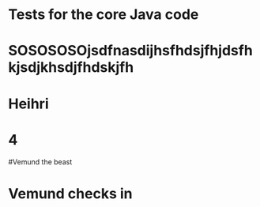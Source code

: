 # Tests for the core Java code 
# SOSOSOSOjsdfnasdijhsfhdsjfhjdsfhkjsdjkhsdjfhdskjfh
# Heihri
# 4
#Vemund the beast
# Vemund checks in